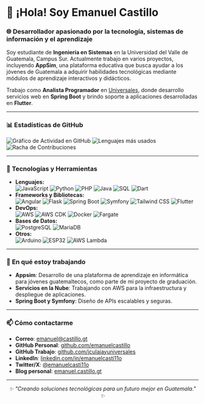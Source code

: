 <!DOCTYPE html>
<html lang="es">
<head>
  <meta charset="UTF-8">
</head>
<body>
  <h1>👋 ¡Hola! Soy Emanuel Castillo</h1>
  <h3>🌐 Desarrollador apasionado por la tecnología, sistemas de información y el aprendizaje</h3>
  <p>
    Soy estudiante de <strong>Ingeniería en Sistemas</strong> en la Universidad del Valle de Guatemala, Campus Sur. Actualmente trabajo en varios proyectos, incluyendo <strong>AppSim</strong>, una plataforma educativa que busca ayudar a los jóvenes de Guatemala a adquirir habilidades tecnológicas mediante módulos de aprendizaje interactivos y didácticos.
  </p>
  <p>
    Trabajo como <strong>Analista Programador</strong> en <a href="https://www.universales.com/" target="_blank">Universales</a>, donde desarrollo servicios web en <strong>Spring Boot</strong> y brindo soporte a aplicaciones desarrolladas en <strong>Flutter</strong>.
  </p>
  <hr>
    <h3>📊 Estadísticas de GitHub</h3>
    <div>
      <img src="https://github-readme-activity-graph.vercel.app/graph?username=emanuelcastillo&theme=react-dark&area=true&hide_border=true" alt="Gráfico de Actividad en GitHub">
      <img src="https://github-readme-stats.vercel.app/api/top-langs/?username=emanuelcastillo&layout=compact&theme=radical" alt="Lenguajes más usados">
      <img src="https://streak-stats.demolab.com?user=emanuelcastillo&theme=radical&date_format=j%20M%5B%20Y%5D" alt="Racha de Contribuciones">
    </div>
  <hr>
  <h3>🚀 Tecnologías y Herramientas</h3>
  <ul>
    <li><strong>Lenguajes:</strong></li>
      <img src="https://img.shields.io/badge/TypeScript-2D79C7?logo=typescript&logoColor=white&style=for-the-badge" alt="JavaScript">
      <img src="https://img.shields.io/badge/Python-3776AB?logo=python&logoColor=white&style=for-the-badge" alt="Python">
      <img src="https://img.shields.io/badge/PHP-777BB4?logo=php&logoColor=white&style=for-the-badge" alt="PHP">
      <img src="https://img.shields.io/badge/Java-E77003?logo=openjdk&logoColor=white&style=for-the-badge" alt="Java">
      <img src="https://img.shields.io/badge/SQL-4479A1?logo=postgresql&logoColor=white&style=for-the-badge" alt="SQL">
    <img src="https://img.shields.io/badge/Dart-1C2834?logo=dart&logoColor=white&style=for-the-badge" alt="Dart">
    <li><strong>Frameworks y Bibliotecas:</strong></li>
      <img src="https://img.shields.io/badge/Angular-DD0031?logo=angular&logoColor=white&style=for-the-badge" alt="Angular">
      <img src="https://img.shields.io/badge/Flask-000000?logo=flask&logoColor=white&style=for-the-badge" alt="Flask">
      <img src="https://img.shields.io/badge/Spring%20Boot-6DB33F?logo=spring-boot&logoColor=white&style=for-the-badge" alt="Spring Boot">
      <img src="https://img.shields.io/badge/Symfony-000000?logo=symfony&logoColor=white&style=for-the-badge" alt="Symfony">
      <img src="https://img.shields.io/badge/Tailwind_CSS-38B2AC?logo=tailwind-css&logoColor=white&style=for-the-badge" alt="Tailwind CSS">
      <img src="https://img.shields.io/badge/Flutter-02569B?logo=flutter&logoColor=white&style=for-the-badge" alt="Flutter">
    <li><strong>DevOps:</strong></li>
      <img src="https://img.shields.io/badge/AWS-232F3E?logo=amazon-aws&logoColor=white&style=for-the-badge" alt="AWS">
      <img src="https://img.shields.io/badge/CDK-000000?logo=aws&logoColor=white&style=for-the-badge" alt="AWS CDK">
      <img src="https://img.shields.io/badge/Docker-2496ED?logo=docker&logoColor=white&style=for-the-badge" alt="Docker">
      <img src="https://img.shields.io/badge/Fargate-3B4E9B?logo=amazon-aws&logoColor=white&style=for-the-badge" alt="Fargate">
    <li><strong>Bases de Datos:</strong></li>
      <img src="https://img.shields.io/badge/PostgreSQL-336791?logo=postgresql&logoColor=white&style=for-the-badge" alt="PostgreSQL">
      <img src="https://img.shields.io/badge/MariaDB-003545?logo=mariadb&logoColor=white&style=for-the-badge" alt="MariaDB">
    <li><strong>Otros:</strong></li>
      <img src="https://img.shields.io/badge/Arduino-00979D?logo=arduino&logoColor=white&style=for-the-badge" alt="Arduino">
      <img src="https://img.shields.io/badge/ESP32-000000?logo=espressif&logoColor=white&style=for-the-badge" alt="ESP32">
      <img src="https://img.shields.io/badge/AWS_Lambda-FF9900?logo=amazon-aws&logoColor=white&style=for-the-badge" alt="AWS Lambda">
  </ul>
  <hr>
  <h3>🌱 En qué estoy trabajando</h3>
  <ul>
    <li><strong>Appsim</strong>: Desarrollo de una plataforma de aprendizaje en informática para jóvenes guatemaltecos, como parte de mi proyecto de graduación.</li>
    <li><strong>Servicios en la Nube</strong>: Trabajando con AWS para la infraestructura y despliegue de aplicaciones.</li>
    <li><strong>Spring Boot y Symfony</strong>: Diseño de APIs escalables y seguras.</li>
  </ul>
  <hr>
  <h3>📫 Cómo contactarme</h3>
  <ul>
    <li><strong>Correo</strong>: <a href="mailto:emanuel@castillo.gt">emanuel@castillo.gt</a></li>
    <li><strong>GitHub Personal</strong>: <a href="https://github.com/emanuelcastillo">github.com/emanuelcastillo</a></li>
    <li><strong>GitHub Trabajo</strong>: <a href="https://github.com/jculajayuniversales">github.com/jculajayuniversales</a></li>
    <li><strong>LinkedIn</strong>: <a href="https://linkedin.com/in/emanuelcasti11o">linkedin.com/in/emanuelcasti11o</a></li>
    <li><strong>Twitter/X</strong>: <a href="https://x.com/emanuelcasti11o">@emanuelcasti11o</a></li>
    <li><strong>Blog personal</strong>: <a href="https://emanuel.castillo.gt">emanuel.castillo.gt</a></li>
  </ul>
  <hr>
  <p style="text-align: center"><em>✨ "Creando soluciones tecnológicas para un futuro mejor en Guatemala." ✨</em></p>
</body>
</html>
